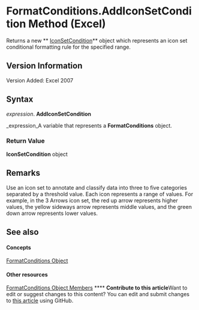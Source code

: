 
# FormatConditions.AddIconSetCondition Method (Excel)

Returns a new  ** [IconSetCondition](e3c4ef69-4d95-87c9-5059-805775288e24.md)** object which represents an icon set conditional formatting rule for the specified range.


## Version Information

Version Added: Excel 2007 


## Syntax

 _expression_. **AddIconSetCondition**

 _expression_A variable that represents a  **FormatConditions** object.


### Return Value

 **IconSetCondition** object


## Remarks

Use an icon set to annotate and classify data into three to five categories separated by a threshold value. Each icon represents a range of values. For example, in the 3 Arrows icon set, the red up arrow represents higher values, the yellow sideways arrow represents middle values, and the green down arrow represents lower values.


## See also


#### Concepts


 [FormatConditions Object](2486d4b4-605c-76d8-132a-694c0c600a81.md)
#### Other resources


 [FormatConditions Object Members](0e5a3774-fe65-597f-9b97-3bba637b55cc.md)
****   **Contribute to this article**Want to edit or suggest changes to this content? You can edit and submit changes to  [this article](https://github.com/jhershey00/VBA_Excel_Test/OpenXMLCon/articles/eb23b1b1-da7f-013e-aef3-5f690f5cb4ff.md) using GitHub.

